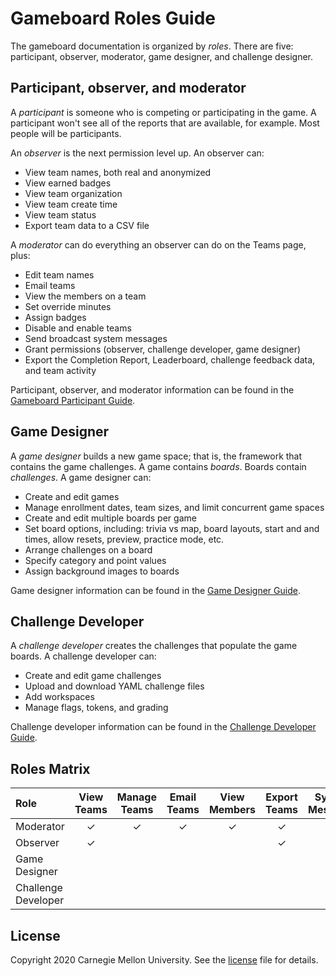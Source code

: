 # Gameboard Roles Guide

The gameboard documentation is organized by *roles*. There are five: participant, observer, moderator, game designer, and challenge designer.

## Participant, observer, and moderator

A *participant* is someone who is competing or participating in the game. A participant won't see all of the reports that are available, for example. Most people will be participants.

An *observer* is the next permission level up. An observer can:

- View team names, both real and anonymized
- View earned badges 
- View team organization
- View team create time
- View team status
- Export team data to a CSV file

A *moderator* can do everything an observer can do on the Teams page, plus: 

- Edit team names
- Email teams
- View the members on a team
- Set override minutes
- Assign badges
- Disable and enable teams
- Send broadcast system messages
- Grant permissions (observer, challenge developer, game designer)
- Export the Completion Report, Leaderboard, challenge feedback data, and team activity

Participant, observer, and moderator information can be found in the [Gameboard Participant Guide]( ).

## Game Designer

A *game designer* builds a new game space; that is, the framework that contains the game challenges. A game contains *boards*. Boards contain *challenges*. A game designer can:

- Create and edit games
- Manage enrollment dates, team sizes, and limit concurrent game spaces
- Create and edit multiple boards per game
- Set board options, including: trivia vs map, board layouts, start and and times, allow resets, preview, practice mode, etc.
- Arrange challenges on a board
- Specify category and point values
- Assign background images to boards

Game designer information can be found in the [Game Designer Guide]( ).

## Challenge Developer

A *challenge developer* creates the challenges that populate the game boards. A challenge developer can:

- Create and edit game challenges
- Upload and download YAML challenge files 
- Add workspaces
- Manage flags, tokens, and grading

Challenge developer information can be found in the [Challenge Developer Guide]( ).

## Roles Matrix

| Role                | View Teams | Manage Teams | Email Teams | View Members | Export Teams | System Messages | View Users | Manage Users | Manage Games | Manage Challenges |
| :------------------ | :--------: | :----------: | :---------: | :----------: | :----------: | :-------------: | :--------: | :----------: | :----------: | :---------------: |
| Moderator           |     ✓      |      ✓       |      ✓      |      ✓       |      ✓       |        ✓        |     ✓      |      ✓       |              |                   |
| Observer            |     ✓      |              |             |              |      ✓       |                 |            |              |              |                   |
| Game Designer       |            |              |             |              |              |                 |            |              |      ✓       |         ✓         |
| Challenge Developer |            |              |             |              |              |                 |            |              |              |         ✓         |

## License

Copyright 2020 Carnegie Mellon University. See the [license](https://github.com/cmu-sei/gameboard-ui/blob/master/License.txt) file for details.
